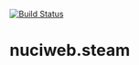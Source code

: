 [![Build Status](https://github.com/hmlendea/nuciweb.steam/actions/workflows/dotnet.yml/badge.svg)](https://github.com/hmlendea/nuciweb.steam/actions/workflows/dotnet.yml)

# nuciweb.steam